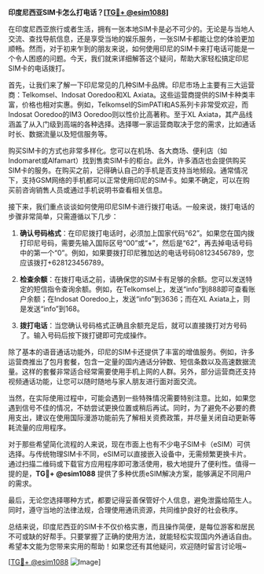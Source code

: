**印度尼西亚SIM卡怎么打电话？[[TG💪+ @esim1088](https://t.me/s/esim1088)]**

在印度尼西亚旅行或者生活，拥有一张本地SIM卡是必不可少的。无论是与当地人交流、查找导航信息，还是享受当地的娱乐服务，一张SIM卡都能让您的体验更加顺畅。然而，对于初来乍到的朋友来说，如何使用印尼的SIM卡来打电话可能是一个令人困惑的问题。今天，我们就来详细解答这个疑问，帮助大家轻松搞定印尼SIM卡的电话拨打。

首先，让我们来了解一下印尼常见的几种SIM卡品牌。印尼市场上主要有三大运营商：Telkomsel、Indosat Ooredoo和XL Axiata。这些运营商提供的SIM卡种类丰富，价格也相对实惠。例如，Telkomsel的SimPATI和AS系列卡非常受欢迎，而Indosat Ooredoo的IM3 Ooredoo则以性价比高著称。至于XL Axiata，其产品线涵盖了从入门级到高端的各种选择。选择哪一家运营商取决于您的需求，比如通话时长、数据流量以及短信服务等。

购买SIM卡的方式也非常多样化。您可以在机场、各大商场、便利店（如Indomaret或Alfamart）找到售卖SIM卡的柜台。此外，许多酒店也会提供购买SIM卡的服务。在购买之前，记得确认自己的手机是否支持当地频段。通常情况下，支持GSM网络的手机都可以正常使用印尼的SIM卡。如果不确定，可以在购买前咨询销售人员或通过手机说明书查看相关信息。

接下来，我们重点谈谈如何使用印尼SIM卡进行拨打电话。一般来说，拨打电话的步骤非常简单，只需遵循以下几步：

1. **确认号码格式**：在印尼拨打电话时，必须加上国家代码“62”。如果您在国内拨打印尼号码，需要先输入国际区号“00”或“+”，然后是“62”，再去掉电话号码中的第一个“0”。例如，如果要拨打印尼雅加达的电话号码08123456789，您应该拨打+628123456789。

2. **检查余额**：在拨打电话之前，请确保您的SIM卡有足够的余额。您可以发送特定的短信指令查询余额。例如，在Telkomsel上，发送“info”到888即可查看账户余额；在Indosat Ooredoo上，发送“info”到3636；而在XL Axiata上，则是发送“info”到168。

3. **拨打电话**：当您确认号码格式正确且余额充足后，就可以直接拨打对方号码了。输入号码后按下拨打键即可完成操作。

除了基本的语音通话功能外，印尼的SIM卡还提供了丰富的增值服务。例如，许多运营商推出了包月套餐，包含一定量的国内通话分钟数、短信条数以及高速数据流量。这样的套餐非常适合经常需要使用手机上网的人群。另外，部分运营商还支持视频通话功能，让您可以随时随地与家人朋友进行面对面交流。

当然，在实际使用过程中，可能会遇到一些特殊情况需要特别注意。比如，如果您遇到信号不佳的情况，不妨尝试更换位置或稍后再试。同时，为了避免不必要的费用支出，建议在使用国际漫游功能前先了解相关资费政策，并尽量关闭自动更新等耗流量的应用程序。

对于那些希望简化流程的人来说，现在市面上也有不少电子SIM卡（eSIM）可供选择。与传统物理SIM卡不同，eSIM可以直接嵌入设备中，无需频繁更换卡片。通过扫描二维码或下载官方应用程序即可激活使用，极大地提升了便利性。值得一提的是，**TG💪+ @esim1088** 提供了多种优质eSIM解决方案，能够满足不同用户的需求。

最后，无论您选择哪种方式，都要记得妥善保管好个人信息，避免泄露给陌生人。同时，遵守当地的法律法规，合理使用通讯资源，共同维护良好的社会秩序。

总结来说，印度尼西亚的SIM卡不仅价格实惠，而且操作简便，是每位游客和居民不可或缺的好帮手。只要掌握了正确的使用方法，就能轻松实现国内外通话自由。希望本文能为您带来实用的帮助！如果您还有其他疑问，欢迎随时留言讨论哦~

[[TG💪+ @esim1088](https://t.me/s/esim1088) ![Image](https://i.postimg.cc/4NQfJmqS/Snipaste-2025-05-13-00-14-12.png)]